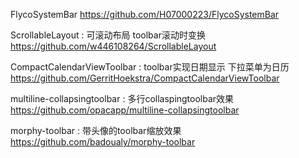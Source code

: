 FlycoSystemBar
https://github.com/H07000223/FlycoSystemBar

ScrollableLayout : 可滚动布局 toolbar滚动时变换
https://github.com/w446108264/ScrollableLayout

CompactCalendarViewToolbar : toolbar实现日期显示 下拉菜单为日历
https://github.com/GerritHoekstra/CompactCalendarViewToolbar

multiline-collapsingtoolbar : 多行collaspingtoolbar效果
https://github.com/opacapp/multiline-collapsingtoolbar

morphy-toolbar : 带头像的toolbar缩放效果
https://github.com/badoualy/morphy-toolbar

